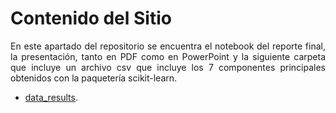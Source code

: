 # Contenido del Sitio

<div align="justify">
  
En este apartado del repositorio se encuentra el notebook del reporte final, la presentación, tanto en PDF como en PowerPoint y la siguiente carpeta que incluye un archivo csv que incluye los 7 componentes principales obtenidos con la paquetería scikit-learn.

- [data_results](https://github.com/123972/PCA-nutricion/tree/master/results/data_results).
